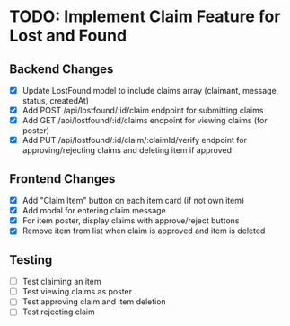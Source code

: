# TODO: Implement Claim Feature for Lost and Found

## Backend Changes
- [x] Update LostFound model to include claims array (claimant, message, status, createdAt)
- [x] Add POST /api/lostfound/:id/claim endpoint for submitting claims
- [x] Add GET /api/lostfound/:id/claims endpoint for viewing claims (for poster)
- [x] Add PUT /api/lostfound/:id/claim/:claimId/verify endpoint for approving/rejecting claims and deleting item if approved

## Frontend Changes
- [x] Add "Claim Item" button on each item card (if not own item)
- [x] Add modal for entering claim message
- [x] For item poster, display claims with approve/reject buttons
- [x] Remove item from list when claim is approved and item is deleted

## Testing
- [ ] Test claiming an item
- [ ] Test viewing claims as poster
- [ ] Test approving claim and item deletion
- [ ] Test rejecting claim
